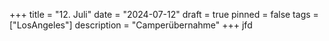+++
title = "12. Juli"
date = "2024-07-12"
draft = true
pinned = false
tags = ["LosAngeles"]
description = "Camperübernahme"
+++
jfd